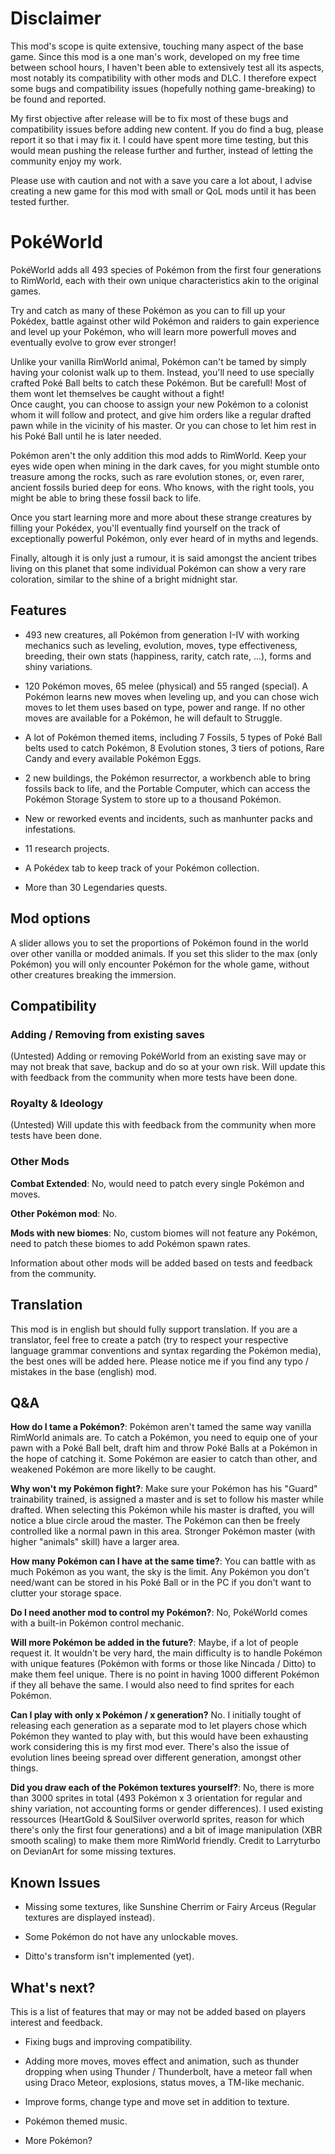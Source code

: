 # Disclaimer

This mod's scope is quite extensive, touching many aspect of the base game. Since this mod is a one man's work, developed on my free time between school hours, I haven't been able to extensively test all its aspects, most notably its compatibility with other mods and DLC. I therefore expect some bugs and compatibility issues (hopefully nothing game-breaking) to be found and reported.

My first objective after release will be to fix most of these bugs and compatibility issues before adding new content. If you do find a bug, please report it so that i may fix it. I could have spent more time testing, but this would mean pushing the release further and further, instead of letting the community enjoy my work.

Please use with caution and not with a save you care a lot about, I advise creating a new game for this mod with small or QoL mods until it has been tested further.

# PokéWorld

PokéWorld adds all 493 species of Pokémon from the first four generations to RimWorld, each with their own unique characteristics akin to the original games.

Try and catch as many of these Pokémon as you can to fill up your Pokédex, battle against other wild Pokémon and raiders to gain experience and level up your Pokémon, who will learn more powerfull moves and eventually evolve to grow ever stronger!

Unlike your vanilla RimWorld animal, Pokémon can't be tamed by simply having your colonist walk up to them. Instead, you'll need to use specially crafted Poké Ball belts to catch these Pokémon. But be carefull! Most of them wont let themselves be caught without a fight!  
Once caught, you can choose to assign your new Pokémon to a colonist whom it will follow and protect, and give him orders like a regular drafted pawn while in the vicinity of his master. Or you can chose to let him rest in his Poké Ball until he is later needed.

Pokémon aren't the only addition this mod adds to RimWorld. Keep your eyes wide open when mining in the dark caves, for you might stumble onto treasure among the rocks, such as rare evolution stones, or, even rarer, ancient fossils buried deep for eons. Who knows, with the right tools, you might be able to bring these fossil back to life.

Once you start learning more and more about these strange creatures by filling your Pokédex, you'll eventually find yourself on the track of exceptionally powerful Pokémon, only ever heard of in myths and legends.

Finally, altough it is only just a rumour, it is said amongst the ancient tribes living on this planet that some individual Pokémon can show a very rare coloration, similar to the shine of a bright midnight star.

## Features

- 493 new creatures, all Pokémon from generation I-IV with working mechanics such as leveling, evolution, moves, type effectiveness, breeding, their own stats (happiness, rarity, catch rate, ...), forms and shiny variations.

- 120 Pokémon moves, 65 melee (physical) and 55 ranged (special). A Pokémon learns new moves when leveling up, and you can chose wich moves to let them uses based on type, power and range. If no other moves are available for a Pokémon, he will default to Struggle.

- A lot of Pokémon themed items, including 7 Fossils, 5 types of Poké Ball belts used to catch Pokémon, 8 Evolution stones, 3 tiers of potions, Rare Candy and every available Pokémon Eggs.

- 2 new buildings, the Pokémon resurrector, a workbench able to bring fossils back to life, and the Portable Computer, which can access the Pokémon Storage System to store up to a thousand Pokémon.

- New or reworked events and incidents, such as manhunter packs and infestations.

- 11 research projects.

- A Pokédex tab to keep track of your Pokémon collection.

- More than 30 Legendaries quests.

## Mod options

A slider allows you to set the proportions of Pokémon found in the world over other vanilla or modded animals. If you set this slider to the max (only Pokémon) you will only encounter Pokémon for the whole game, without other creatures breaking the immersion.

## Compatibility

### Adding / Removing from existing saves

(Untested) Adding or removing PokéWorld from an existing save may or may not break that save, backup and do so at your own risk. Will update this with feedback from the community when more tests have been done.

### Royalty & Ideology

(Untested) Will update this with feedback from the community when more tests have been done.

### Other Mods

**Combat Extended**: No, would need to patch every single Pokémon and moves.

**Other Pokémon mod**: No.

**Mods with new biomes**: No, custom biomes will not feature any Pokémon, need to patch these biomes to add Pokémon spawn rates.

Information about other mods will be added based on tests and feedback from the community.

## Translation

This mod is in english but should fully support translation. If you are a translator, feel free to create a patch (try to respect your respective language grammar conventions and syntax regarding the Pokémon media), the best ones will be added here. Please notice me if you find any typo / mistakes in the base (english) mod.

## Q&A

**How do I tame a Pokémon?**: Pokémon aren't tamed the same way vanilla RimWorld animals are. To catch a Pokémon, you need to equip one of your pawn with a Poké Ball belt, draft him and throw Poké Balls at a Pokémon in the hope of catching it. Some Pokémon are easier to catch than other, and weakened Pokémon are more likelly to be caught.

**Why won't my Pokémon fight?**: Make sure your Pokémon has his "Guard" trainability trained, is assigned a master and is set to follow his master while drafted. When selecting this Pokémon while his master is drafted, you will notice a blue circle aroud the master. The Pokémon can then be freely controlled like a normal pawn in this area. Stronger Pokémon master (with higher "animals" skill) have a larger area.

**How many Pokémon can I have at the same time?**: You can battle with as much Pokémon as you want, the sky is the limit. Any Pokémon you don't need/want can be stored in his Poké Ball or in the PC if you don't want to clutter your storage space.

**Do I need another mod to control my Pokémon?**: No, PokéWorld comes with a built-in Pokémon control mechanic.

**Will more Pokémon be added in the future?**: Maybe, if a lot of people request it. It wouldn't be very hard, the main difficulty is to handle Pokémon with unique features (Pokémon with forms or those like Nincada / Ditto) to make them feel unique. There is no point in having 1000 different Pokémon if they all behave the same. I would also need to find sprites for each Pokémon.

**Can I play with only x Pokémon / x generation?** No. I initially tought of releasing each generation as a separate mod to let players chose which Pokémon they wanted to play with, but this would have been exhausting work considering this is my first mod ever. There's also the issue of evolution lines beeing spread over different generation, amongst other things.

**Did you draw each of the Pokémon textures yourself?**: No, there is more than 3000 sprites in total (493 Pokémon x 3 orientation for regular and shiny variation, not accounting forms or gender differences). I used existing ressources (HeartGold & SoulSilver overworld sprites, reason for which there's only the first four generations) and a bit of image manipulation (XBR smooth scaling) to make them more RimWorld friendly. Credit to Larryturbo on DevianArt for some missing textures.

## Known Issues

- Missing some textures, like Sunshine Cherrim or Fairy Arceus (Regular textures are displayed instead).

- Some Pokémon do not have any unlockable moves.

- Ditto's transform isn't implemented (yet).

## What's next?

This is a list of features that may or may not be added based on players interest and feedback.

- Fixing bugs and improving compatibility.

- Adding more moves, moves effect and animation, such as thunder dropping when using Thunder / Thunderbolt, have a meteor fall when using Draco Meteor, explosions, status moves,  a TM-like mechanic.

- Improve forms, change type and move set in addition to texture.

- Pokémon themed music.

- More Pokémon?
